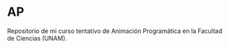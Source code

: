 # AP
Repositorio de mi curso tentativo de Animación Programática en la Facultad de Ciencias (UNAM).
